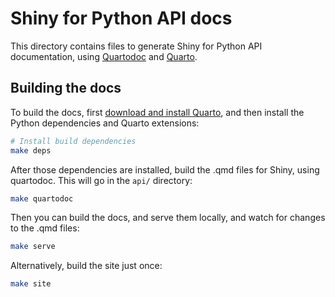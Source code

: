 Shiny for Python API docs
=========================

This directory contains files to generate Shiny for Python API documentation, using [Quartodoc](https://machow.github.io/quartodoc/get-started/overview.html) and [Quarto](https://quarto.org/).

## Building the docs

To build the docs, first [download and install Quarto](https://quarto.org/docs/get-started/), and then install the Python dependencies and Quarto extensions:

```bash
# Install build dependencies
make deps
```

After those dependencies are installed, build the .qmd files for Shiny, using quartodoc. This will go in the `api/` directory:

```bash
make quartodoc
```

Then you can build the docs, and serve them locally, and watch for changes to the .qmd files:

```bash
make serve
```

Alternatively, build the site just once:

```bash
make site
```
